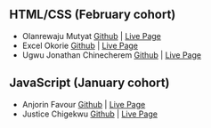 ## HTML/CSS (February cohort)

* Olanrewaju Mutyat [Github](https://github.com/Olanrewajumutiat52230) | [Live Page](https://Olanrewajumutiat52230.github.io/)
* Excel Okorie [Github](https://github.com/Excel-developer) | [Live Page](https://excel-developer.github.io/my-portfolio/)
* Ugwu Jonathan Chinecherem [Github](https://github.com/jonathan-chinecherem) | [Live Page](https://jonathan-chinecherem.github.io/my-portfolio/)

## JavaScript (January cohort)

* Anjorin Favour [Github](https://github.com/anjorin001)  | [Live Page](https://anjorin001.github.io/TODO-LIST)
* Justice Chigekwu [Github](https://github.com/cj63s)  | [Live Page](https://cj63s.github.io/quiz/)
  
